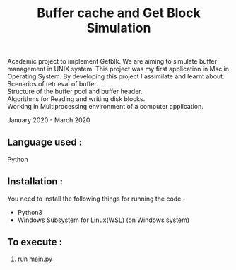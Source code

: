 <center><h1> Buffer cache and Get Block Simulation </h1></center>

<br>

Academic project to implement Getblk. We are aiming to simulate buffer management in UNIX system. This project was my first application in Msc in Operating System. By developing this project I assimilate and learnt about:
          <br>Scenarios of retrieval of buffer.
          <br>Structure of the buffer pool and buffer header.
          <br>Algorithms for Reading and writing disk blocks.
          <br>Working in Multiprocessing environment of a computer application.</p>
           January 2020 - March 2020  

## Language used : 

 Python

## Installation :
You need to install the following things for running the code -
- Python3
- Windows Subsystem for Linux(WSL) (on Windows system)

## To execute :
1. run [main.py](main.py) 

